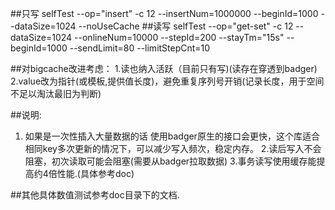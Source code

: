 ##只写
selfTest --op="insert" -c 12 --insertNum=1000000 --beginId=1000 --dataSize=1024 --noUseCache
##读写
selfTest --op="get-set" -c 12 --dataSize=1024 --onlineNum=10000 --stepId=200 --stayTm="15s" --beginId=1000 --sendLimit=80 --limitStepCnt=10

##对bigcache改进考虑：
1.读也纳入活跃（目前只有写)(读存在穿透到badger)
2.value改为指针(或模板,提供值长度)，避免重复序列号开销(记录长度，用于空间不足以淘汰最旧为判断)

##说明:
1. 如果是一次性插入大量数据的话 使用badger原生的接口会更快，这个库适合相同key多次更新的情况下，可以减少写入频次，稳定内存。
2.读后写入不会阻塞，初次读取可能会阻塞(需要从badger拉取数据)
3.事务读写使用缓存能提高约4倍性能.(具体参考doc)

##其他具体数值测试参考doc目录下的文档.

